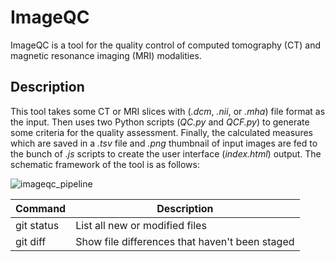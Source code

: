 # ImageQC

ImageQC is a tool for the quality control of computed tomography (CT) and magnetic resonance imaging (MRI) modalities.

## Description

This tool takes some CT or MRI slices with (_.dcm_, _.nii_, or _.mha_) file format as the input. Then uses two Python scripts (_QC.py_ and _QCF.py_) to generate some criteria for the quality assessment. Finally, the calculated measures which are saved in a _.tsv_ file and _.png_ thumbnail of input images are fed to the bunch of _.js_ scripts to create the user interface (_index.html_) output. The schematic framework of the tool is as follows:

![imageqc_pipeline](https://user-images.githubusercontent.com/50635618/66402652-3343a600-e9b3-11e9-897e-68ebca4a93bc.png)



| Command | Description |
| --- | --- |
| git status | List all new or modified files |
| git diff | Show file differences that haven't been staged |
